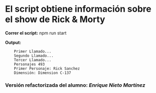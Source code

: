 # El script obtiene información sobre el show de Rick & Morty

**Correr el script:** npm run start

**Output:**
```
    Primer Llamado... 
    Segundo Llamado...
    Tercer Llamado...
    Personajes 493
    Primer Personaje: Rick Sanchez
    Dimensión: Dimension C-137
```

### Versión refactorizada del alumno: *Enrique Nieto Martínez*